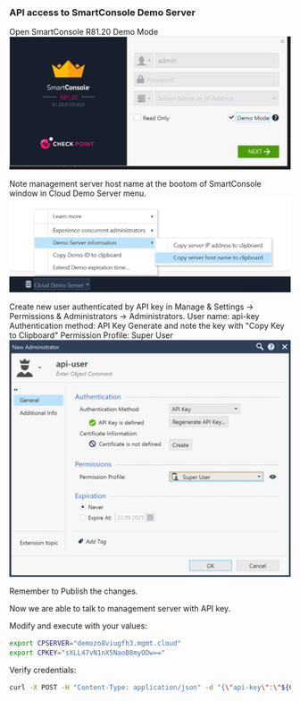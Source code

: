 
### API access to SmartConsole Demo Server

Open SmartConsole R81.20 Demo Mode
![open Demo Mode](2023-09-22-11-09-28.png)

Note management server host name at the bootom of SmartConsole window
in Cloud Demo Server menu.
![copy hostname](2023-09-22-11-12-29.png)

Create new user authenticated by API key 
in Manage & Settings -> Permissions & Administrators -> Administrators.
User name: api-key
Authentication method: API Key
Generate and note the key with "Copy Key to Clipboard" 
Permission Profile: Super User
![new api-user](2023-09-22-11-16-39.png)

Remember to Publish the changes.

Now we are able to talk to management server with API key.

Modify and execute with your values:
```bash
export CPSERVER="demozo8viugfh3.mgmt.cloud"
export CPKEY="sXLL47vN1nX5NaoB8myODw=="
```

Verify credentials:
```bash
curl -X POST -H "Content-Type: application/json" -d "{\"api-key\":\"${CPKEY}\"}" "https://${CPSERVER}/web_api/login" 
```
